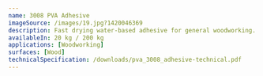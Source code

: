 ```yaml
---
name: 3008 PVA Adhesive
imageSource: /images/19.jpg?1420046369
description: Fast drying water-based adhesive for general woodworking.
availableIn: 20 kg / 200 kg
applications: [Woodworking]
surfaces: [Wood]
technicalSpecification: /downloads/pva_3008_adhesive-technical.pdf
---
```


